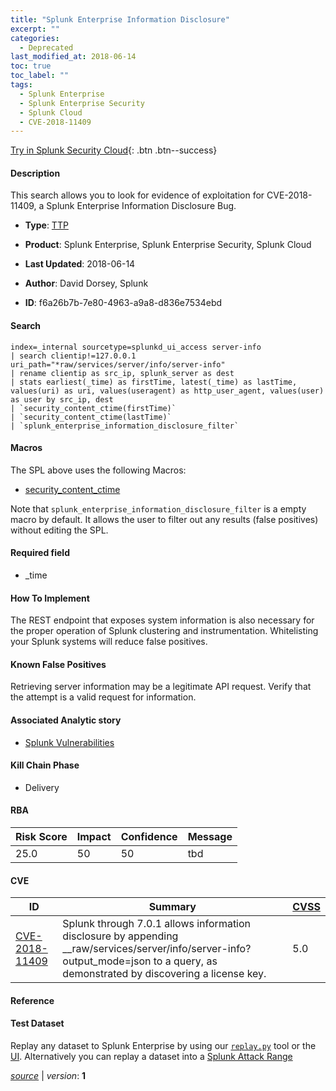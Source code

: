 ```yaml
---
title: "Splunk Enterprise Information Disclosure"
excerpt: ""
categories:
  - Deprecated
last_modified_at: 2018-06-14
toc: true
toc_label: ""
tags:
  - Splunk Enterprise
  - Splunk Enterprise Security
  - Splunk Cloud
  - CVE-2018-11409
---
```




[Try in Splunk Security Cloud](https://www.splunk.com/en_splunk_app_enrichmentus/cyber-security.html){: .btn .btn--success}

#### Description

This search allows you to look for evidence of exploitation for CVE-2018-11409, a Splunk Enterprise Information Disclosure Bug.

- **Type**: [TTP](https://github.com/splunk/security_content/wiki/object-Analytic-Types)
- **Product**: Splunk Enterprise, Splunk Enterprise Security, Splunk Cloud


- **Last Updated**: 2018-06-14
- **Author**: David Dorsey, Splunk
- **ID**: f6a26b7b-7e80-4963-a9a8-d836e7534ebd

#### Search

```
index=_internal sourcetype=splunkd_ui_access server-info 
| search clientip!=127.0.0.1 uri_path="*raw/services/server/info/server-info" 
| rename clientip as src_ip, splunk_server as dest 
| stats earliest(_time) as firstTime, latest(_time) as lastTime, values(uri) as uri, values(useragent) as http_user_agent, values(user) as user by src_ip, dest 
| `security_content_ctime(firstTime)` 
| `security_content_ctime(lastTime)` 
| `splunk_enterprise_information_disclosure_filter`
```

#### Macros
The SPL above uses the following Macros:
* [security_content_ctime](https://github.com/splunk/security_content/blob/develop/macros/security_content_ctime.yml)

Note that `splunk_enterprise_information_disclosure_filter` is a empty macro by default. It allows the user to filter out any results (false positives) without editing the SPL.

#### Required field
* _time


#### How To Implement
The REST endpoint that exposes system information is also necessary for the proper operation of Splunk clustering and instrumentation. Whitelisting your Splunk systems will reduce false positives.

#### Known False Positives
Retrieving server information may be a legitimate API request. Verify that the attempt is a valid request for information.

#### Associated Analytic story
* [Splunk Vulnerabilities](/stories/splunk_vulnerabilities)


#### Kill Chain Phase
* Delivery



#### RBA

| Risk Score  | Impact      | Confidence   | Message      |
| ----------- | ----------- |--------------|--------------|
| 25.0 | 50 | 50 | tbd |


#### CVE

| ID          | Summary | [CVSS](https://nvd.nist.gov/vuln-metrics/cvss) |
| ----------- | ----------- | -------------- |
| [CVE-2018-11409](https://nvd.nist.gov/vuln/detail/CVE-2018-11409) | Splunk through 7.0.1 allows information disclosure by appending __raw/services/server/info/server-info?output_mode=json to a query, as demonstrated by discovering a license key. | 5.0 |



#### Reference


#### Test Dataset
Replay any dataset to Splunk Enterprise by using our [`replay.py`](https://github.com/splunk/attack_data#using-replaypy) tool or the [UI](https://github.com/splunk/attack_data#using-ui).
Alternatively you can replay a dataset into a [Splunk Attack Range](https://github.com/splunk/attack_range#replay-dumps-into-attack-range-splunk-server)



[*source*](https://github.com/splunk/security_content/tree/develop/detections/deprecated/splunk_enterprise_information_disclosure.yml) \| *version*: **1**